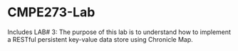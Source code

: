 # CMPE273-Lab

Includes LAB# 3: The purpose of this lab is to understand how to implement a RESTful persistent key-value data store using Chronicle Map.
